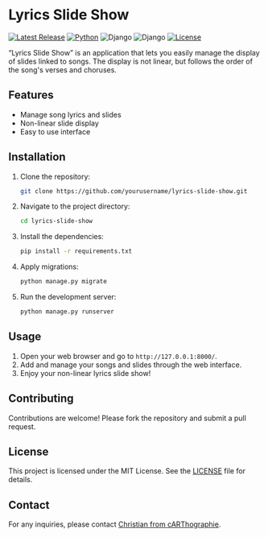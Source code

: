 # Lyrics Slide Show

[![Latest Release](https://img.shields.io/github/release/ChristianPRO1982/lyrics-slide-show.svg)](https://github.com/ChristianPRO1982/lyrics-slide-show/releases/latest)
[![Python](https://img.shields.io/badge/python-3.10%2B-blue.svg)](https://www.python.org/)
![Django](https://img.shields.io/pypi/v/django?label=Django&logo=django&logoColor=white&color=green)
![Django](https://img.shields.io/badge/Django-Framework-green?logo=django)
[![License](https://img.shields.io/github/license/ChristianPRO1982/lyrics-slide-show.svg)](https://github.com/ChristianPRO1982/lyrics-slide-show/blob/main/LICENSE)

“Lyrics Slide Show” is an application that lets you easily manage the display of slides linked to songs. The display is not linear, but follows the order of the song's verses and choruses.

## Features

- Manage song lyrics and slides
- Non-linear slide display
- Easy to use interface

## Installation

1. Clone the repository:
    ```bash
    git clone https://github.com/yourusername/lyrics-slide-show.git
    ```
2. Navigate to the project directory:
    ```bash
    cd lyrics-slide-show
    ```
3. Install the dependencies:
    ```bash
    pip install -r requirements.txt
    ```
4. Apply migrations:
    ```bash
    python manage.py migrate
    ```
5. Run the development server:
    ```bash
    python manage.py runserver
    ```

## Usage

1. Open your web browser and go to `http://127.0.0.1:8000/`.
2. Add and manage your songs and slides through the web interface.
3. Enjoy your non-linear lyrics slide show!

## Contributing

Contributions are welcome! Please fork the repository and submit a pull request.

## License

This project is licensed under the MIT License. See the [LICENSE](LICENSE) file for details.

## Contact

For any inquiries, please contact [Christian from cARThographie](mailto:carthographie@outlook.fr).
